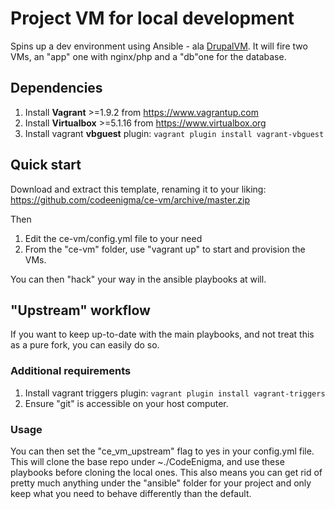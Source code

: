 # Project VM for local development

Spins up a dev environment using Ansible - ala [DrupalVM](https://www.drupalvm.com).
It will fire two VMs, an "app" one with nginx/php and a "db"one for the database.

## Dependencies
1. Install **Vagrant** >=1.9.2 from https://www.vagrantup.com
1. Install **Virtualbox** >=5.1.16 from https://www.virtualbox.org
3. Install vagrant **vbguest** plugin:  ```vagrant plugin install vagrant-vbguest```

## Quick start

Download and extract this template, renaming it to your liking: 
https://github.com/codeenigma/ce-vm/archive/master.zip

Then
1. Edit the ce-vm/config.yml file to your need
2. From the "ce-vm" folder, use "vagrant up" to start and provision the VMs.

You can then "hack" your way in the ansible playbooks at will.

## "Upstream" workflow
If you want to keep up-to-date with the main playbooks, 
and not treat this as a pure fork, you can easily do so.

### Additional requirements
1. Install vagrant triggers plugin: ```vagrant plugin install vagrant-triggers```
2. Ensure "git" is accessible on your host computer.

### Usage
You can then set the "ce_vm_upstream" flag to yes in your config.yml file.
This will clone the base repo under ~./CodeEnigma, and use these playbooks
before cloning the local ones.
This also means you can get rid of pretty much anything under the "ansible"
folder for your project and only keep what you need to behave differently
than the default. 
